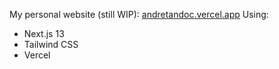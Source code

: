 My personal website (still WIP):
[andretandoc.vercel.app](https://andretandoc.vercel.app/)
Using:
- Next.js 13
- Tailwind CSS
- Vercel
